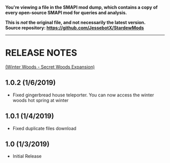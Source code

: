 **You're viewing a file in the SMAPI mod dump, which contains a copy of every open-source SMAPI mod
for queries and analysis.**

**This is _not_ the original file, and not necessarily the latest version.**  
**Source repository: https://github.com/JessebotX/StardewMods**

----

# RELEASE NOTES 
[(Winter Woods - Secret Woods Expansion)](https://www.nexusmods.com/stardewvalley/mods/3211)

## 1.0.2 (1/6/2019)
- Fixed gingerbread house teleporter. You can now access the winter woods hot spring at winter

## 1.0.1 (1/4/2019)
- Fixed duplicate files download

## 1.0 (1/3/2019)
- Initial Release